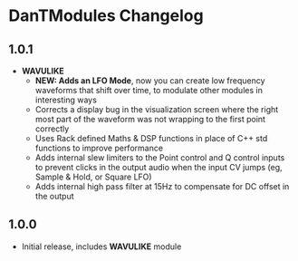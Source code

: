 # DanTModules Changelog

## 1.0.1

* **WAVULIKE**
  * **NEW: Adds an LFO Mode**, now you can create low frequency waveforms that shift over time, to modulate other modules in interesting ways
  * Corrects a display bug in the visualization screen where the right most part of the waveform was not wrapping to the first point correctly
  * Uses Rack defined Maths & DSP functions in place of C++ std functions to improve performance
  * Adds internal slew limiters to the Point control and Q control inputs to prevent clicks in the output audio when the input CV jumps (eg, Sample & Hold, or Square LFO)
  * Adds internal high pass filter at 15Hz to compensate for DC offset in the output

## 1.0.0

* Initial release, includes **WAVULIKE** module
